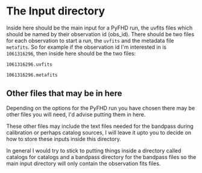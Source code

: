 # The Input directory

Inside here should be the main input for a PyFHD run, the uvfits files which should be named by their observation id (obs_id). There should be two files for each observation to start a run, the `uvfits` and the metadata file `metafits`. So for example if the observation id I'm interested in is `1061316296`, then inside here should be the two files:

`1061316296.uvfits`

`1061316296.metafits`

## Other files that may be in here

Depending on the options for the PyFHD run you have chosen there may be other files you will need, I'd advise putting them in here.

These other files may include the text files needed for the bandpass during calibration or perhaps catalog sources, I will leave it upto you to decide on how to store these inputs inside this directory.

In general I would try to stick to putting things inside a directory called catalogs for catalogs and a bandpass directory for the bandpass files so the main input directory will only contain the observation fits files.